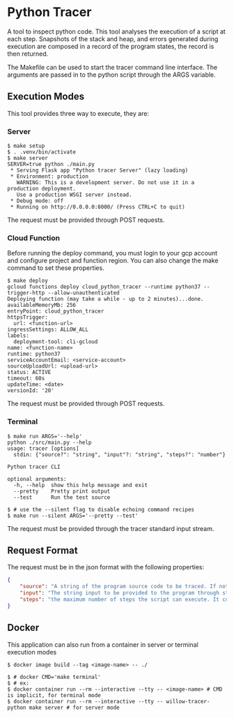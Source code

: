 # Python Tracer

A tool to inspect python code.
This tool analyses the execution of a script at each step.
Snapshots of the stack and heap, and errors generated during execution are composed in a record of the program states, the record is then returned.

The Makefile can be used to start the tracer command line interface.
The arguments are passed in to the python script through the ARGS variable.

## Execution Modes

This tool provides three way to execute, they are:

### Server

```shell
$ make setup
$ . .venv/bin/activate
$ make server
SERVER=true python ./main.py
 * Serving Flask app "Python tracer Server" (lazy loading)
 * Environment: production
   WARNING: This is a development server. Do not use it in a production deployment.
   Use a production WSGI server instead.
 * Debug mode: off
 * Running on http://0.0.0.0:8000/ (Press CTRL+C to quit)

```

The request must be provided through POST requests.

### Cloud Function

Before running the deploy command, you must login to your gcp account and configure project and function region.
You can also change the make command to set these properties.

```shell
$ make deploy
gcloud functions deploy cloud_python_tracer --runtime python37 --trigger-http --allow-unauthenticated
Deploying function (may take a while - up to 2 minutes)...done.
availableMemoryMb: 256
entryPoint: cloud_python_tracer
httpsTrigger:
  url: <function-url>
ingressSettings: ALLOW_ALL
labels:
  deployment-tool: cli-gcloud
name: <function-name>
runtime: python37
serviceAccountEmail: <service-account>
sourceUploadUrl: <upload-url>
status: ACTIVE
timeout: 60s
updateTime: <date>
versionId: '20'
```

The request must be provided through POST requests.

### Terminal

```shell
$ make run ARGS='--help'
python ./src/main.py --help
usage: tracer [options]
  stdin: {"source?": "string", "input"?: "string", "steps?": "number"}

Python tracer CLI

optional arguments:
  -h, --help  show this help message and exit
  --pretty    Pretty print output
  --test      Run the test source

$ # use the --silent flag to disable echoing command recipes
$ make run --silent ARGS='--pretty --test'
```

The request must be provided through the tracer standard input stream.

## Request Format

The request must be in the json format with the following properties:

```json
{
    "source": "A string of the program source code to be traced. If not provided, the tracer will use an empty string.",
    "input": "The string input to be provided to the program through stdin. It is optional, but the program might raise an EOFError if not enough input is provided.",
    "steps": "the maximum number of steps the script can execute. It considers only steps in the provided script, API calls from other modules are not counted."
}
```

## Docker

This application can also run from a container in server or terminal execution modes

```shell
$ docker image build --tag <image-name> -- ./

$ # docker CMD='make terminal'
$ # ex:
$ docker container run --rm --interactive --tty -- <image-name> # CMD is implicit, for terminal mode
$ docker container run --rm --interactive --tty -- willow-tracer-python make server # for server mode
```

